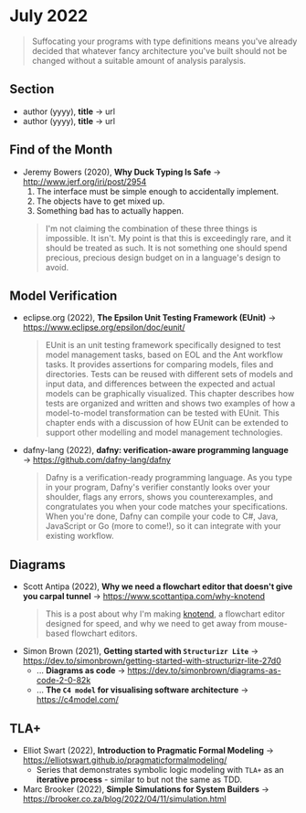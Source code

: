 # July 2022

> Suffocating your programs with type definitions means you've already decided that whatever fancy architecture you've built should not be changed without a suitable amount of analysis paralysis.

## Section

+ author (yyyy), **title** &#8594; url
+ author (yyyy), **title** &#8594; url

## Find of the Month

+ Jeremy Bowers (2020), **Why Duck Typing Is Safe** &#8594; http://www.jerf.org/iri/post/2954
  1. The interface must be simple enough to accidentally implement.
  2. The objects have to get mixed up.
  3. Something bad has to actually happen.
  > I'm not claiming the combination of these three things is impossible. It isn't. My point is that this is exceedingly rare, and it should be treated as such. It is not something one should spend precious, precious design budget on in a language's design to avoid. 

## Model Verification

+ eclipse.org (2022), **The Epsilon Unit Testing Framework (EUnit)** &#8594; https://www.eclipse.org/epsilon/doc/eunit/
  > EUnit is an unit testing framework specifically designed to test model management tasks, based on EOL and the Ant workflow tasks. It provides assertions for comparing models, files and directories. Tests can be reused with different sets of models and input data, and differences between the expected and actual models can be graphically visualized. This chapter describes how tests are organized and written and shows two examples of how a model-to-model transformation can be tested with EUnit. This chapter ends with a discussion of how EUnit can be extended to support other modelling and model management technologies.
+ dafny-lang (2022), **dafny: verification-aware programming language** &#8594; https://github.com/dafny-lang/dafny
  > Dafny is a verification-ready programming language. As you type in your program, Dafny's verifier constantly looks over your shoulder, flags any errors, shows you counterexamples, and congratulates you when your code matches your specifications. When you're done, Dafny can compile your code to C#, Java, JavaScript or Go (more to come!), so it can integrate with your existing workflow.

## Diagrams

+ Scott Antipa (2022), **Why we need a flowchart editor that doesn't give you carpal tunnel** &#8594; https://www.scottantipa.com/why-knotend
  > This is a post about why I'm making [knotend](https://www.knotend.com/), a flowchart editor designed for speed, and why we need to get away from mouse-based flowchart editors. 
+ Simon Brown (2021), **Getting started with `Structurizr Lite`** &#8594; https://dev.to/simonbrown/getting-started-with-structurizr-lite-27d0
  + ... **Diagrams as code** &#8594; https://dev.to/simonbrown/diagrams-as-code-2-0-82k
  + ... **The `C4 model` for visualising software architecture** &#8594; https://c4model.com/

## TLA+

+ Elliot Swart (2022), **Introduction to Pragmatic Formal Modeling** &#8594; https://elliotswart.github.io/pragmaticformalmodeling/
  + Series that demonstrates symbolic logic modeling with `TLA+` as an **iterative process** - similar to but not the same as TDD.
+ Marc Brooker (2022), **Simple Simulations for System Builders** &#8594; https://brooker.co.za/blog/2022/04/11/simulation.html


